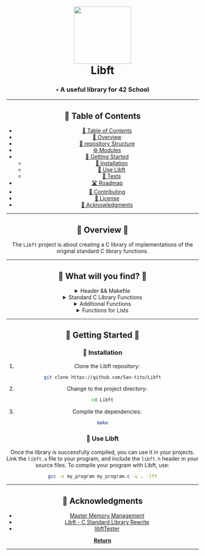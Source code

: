<div align="center">
<h1 align="center">
<img src="https://raw.githubusercontent.com/byaliego/42-project-badges/main/badges/libftm.png" width="150" />
<br>Libft</h1>
<h3>◦ A useful library for 42 School</h3>

---

## 📖 Table of Contents
- [📖 Table of Contents](#-table-of-contents)
- [📍 Overview](#-overview)
- [📂 repository Structure](#-repository-structure)
- [⚙️ Modules](#modules)
- [🚀 Getting Started](#-getting-started)
    - [🔧 Installation](#-installation)
    - [🤖 Use Libft](#-use-Libft)
    - [🧪 Tests](#-tests)
- [🛣 Roadmap](#-roadmap)
- [🤝 Contributing](#-contributing)
- [📄 License](#-license)
- [👏 Acknowledgments](#-acknowledgments)

---

## 📍 Overview 📍

The `Libft` project is about creating a C library of implementations of the original standard C library functions.


---


## 🔎 What will you find? 🔎

<details closed><summary>Header && Makefile</summary>

| File                                                                                           | Summary       |
| ---                                                                                            | ---           |
| libft.h                                | Header file with function prototypes |im
| Makefile                               | Makefile for compiling the library |

</details>


<details closed><summary>Standard C Library Functions</summary>

| File                                                                                           | Summary       |
| ---                                                                                            | ---           |
| ft_toupper.c                       | Convert character to uppercase |
| ft_tolower.c                       | Convert character to lowercase |
| ft_strrchr.c                       | Returns a pointer to the last occurrence of a characater |
| [ft_strnstr.c]                     | Locate substring in string, where not more than 'len' characters are searched |
| ft_strncmp.c                       | Compare two strings up to a specified number of characters |
| ft_strlen.c                        | Calculate the length of a string |
| ft_strlcpy.c                       | Copy a string to a specified size |
| ft_strlcat.c                       | Concatenate strings with a specified size |
| ft_strdup.c                        | Duplicate a string passed as parameter to give a fresh string |
| ft_strchr.c                        | Returns a pointer to the first occurrence of a characater |
| ft_memset.c                        | Fill 'n' bytes of memory with a constant byte |
| ft_memmove.c                       | Copy memory area taking care of overlap|
| ft_memcpy.c                        | Copy memory area |
| ft_memcmp.c                        | Compare memory areas |
| ft_memchr.c                        | Scans the initial 'n' bytes of the memory area looking for an occurrence |
| ft_isprint.c                       | Check if a character is printable [ASCII TABLE] |
| ft_isdigit.c                       | Check if a character is a digit |
| ft_isascii.c                       | Check if a character is an ASCII character |
| ft_isalpha.c                       | Check if a character is an alphabet character |
| ft_isalnum.c                       | Check if a character is alphanumeric |
| ft_calloc.c                        | Allocate memory fill it with zeros '\0' |
| ft_bzero.c                         | Erase 'n' bytes of data by writing zeros '\0' |
| ft_atoi.c                          | Convert a string to an integer |

</details>

<details closed><summary>Additional Functions</summary>

| File                                                                                           | Summary       |
| ---                                                                                            | ---           |
| ft_substr.c                     | Extract substring from string |
| ft_strjoin.c                    | Concatenate two strings giving as result a fresh string |
| ft_strtrim.c                    | Trim a character from front and back of a string|
| ft_split.c                      | Split a string into an array of substrings |
| ft_itoa.c                       | Convert an integer to a string |
| ft_strmapi.c                    | Apply a function to each character of a string |
| ft_striteri.c                   | Apply a function to each character of a string with its index |
| ft_putstr_fd.c                  | Output a string to a file descriptor |
| ft_putnbr_fd.c                  | Output an integer to a file descriptor |
| ft_putendl_fd.c                 | Output a string to a file descriptor, followed by a newline |
| ft_putchar_fd.c                 | Output a character to a file descriptor |

</details>

<details closed><summary>Functions for Lists</summary>

| File                                                                                           | Summary       |
| ---                                                                                            | ---           |
| ft_lstsize_bonus.c        | Count the number of elements in a list |
| ft_lstnew_bonus.c         | Create a new list element |
| ft_lstmap_bonus.c         | Apply a function to each element of a list and create a new list |
| ft_lstlast_bonus.c        | Return the last element of a list |
| ft_lstiter_bonus.c        | Apply a function to each element of a list |
| ft_lstdelone_bonus.c      | Delete a list element |
| ft_lstclear_bonus.c       | Delete and free all the elements of a list |
| ft_lstadd_front_bonus.c   | Add a new element at the beginning of the list |
| ft_lstadd_back_bonus.c    | Add a new element at the end of the list |

</details>

---

## 🚀 Getting Started  🚀 

### 🔧 Installation

1. Clone the Libft repository:
```sh
git clone https://github.com/San-tito/Libft
```

2. Change to the project directory:
```sh
cd Libft
```

3. Compile the dependencies:
```sh
make
```

### 🤖 Use Libft
Once the library is successfully compiled, you can use it in your projects. Link the `libft.a` file to your program, and include the `libft.h` header in your source files.
To compile your program with Libft, use:
```sh
gcc -o my_program my_program.c -L . -lft
```

---

## 👏 Acknowledgments

- [Master Memory Management](https://medium.com/p/b86fedd39b96)
- [Libft - C Standard Library Rewrite](https://www.asidesigned.com/project-libft.html)
- [libftTester](https://github.com/Tripouille/libftTester)

[**Return**](#Top)

---
